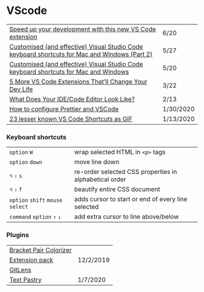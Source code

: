 # VScode

|  |  |
| :--- | :--- |
| [Speed up your development with this new VS Code extension](https://dev.to/alex_barashkov/speed-up-your-development-with-this-new-vs-code-extension-5b3m?utm_source=digest_mailer&utm_medium=email&utm_campaign=digest_email) | 6/20 |
| [Customised \(and effective\) Visual Studio Code keyboard shortcuts for Mac and Windows \(Part 2\)](https://zellwk.com/blog/mac-and-windows-vscode-keybindings-2/?ck_subscriber_id=420572458) | 5/27 |
| [Customised \(and effective\) Visual Studio Code keyboard shortcuts for Mac and Windows](https://zellwk.com/blog/mac-and-windows-vscode-keybindings/?ck_subscriber_id=420572458) | 5/20 |
| [5 More VS Code Extensions That’ll Change Your Dev Life](https://medium.com/better-programming/5-more-vs-code-extensions-thatll-change-your-dev-life-16da5d563dbc) | 3/22 |
| [What Does Your IDE/Code Editor Look Like?](https://dev.to/emmabostian/what-does-your-ide-code-editor-look-like-550e?utm_source=additional_box&utm_medium=internal&utm_campaign=regular&booster_org=) | 2/13 |
| [How to configure Prettier and VSCode](https://glebbahmutov.com/blog/configure-prettier-in-vscode/) | 1/30/2020 |
| [23 lesser known VS Code Shortcuts as GIF](https://dev.to/devmount/23-lesser-known-vs-code-shortcuts-as-gif-80) | 1/13/2020 |

### Keyboard shortcuts

|  |  |
| :--- | :--- |
| `option` `W` | wrap selected HTML in `<p>` tags |
| `option` `down` | move line down |
| `⌥`  `⇧` `s` | re-order selected CSS properties in alphabetical order |
| `⌥` `⇧` `f` | beautify entire CSS document |
| `option` `shift` `mouse select` | adds cursor to start or end of every line selected |
| `command` `option` `↑` `↓` | add  extra cursor to line above/below |

### Plugins

|  |  |
| :--- | :--- |
| [ Bracket Pair Colorizer](https://marketplace.visualstudio.com/items?itemName=CoenraadS.bracket-pair-colorizer-2) |  |
| [Extension pack](https://marketplace.visualstudio.com/search?target=VSCode&category=Extension%20Packs&sortBy=Installs) | 12/2/2019 |
| [ GitLens](https://marketplace.visualstudio.com/items?itemName=eamodio.gitlens) |  |
| [Text Pastry](https://marketplace.visualstudio.com/items?itemName=jkjustjoshing.vscode-text-pastry) | 1/7/2020 |

